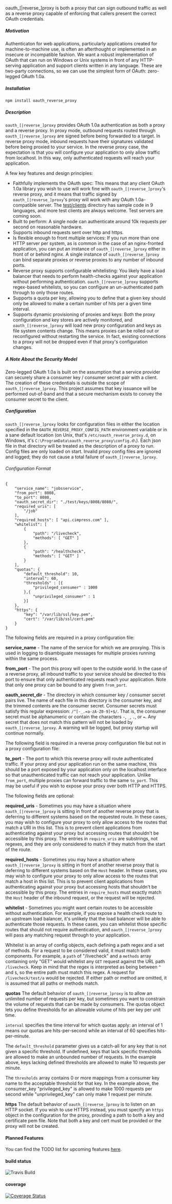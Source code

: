 oauth_[|reverse_]proxy is both a proxy that can sign outbound traffic as well as a reverse proxy capable of enforcing that callers present the correct OAuth credentials.

##### Motivation

Authenticaton for web applications, particularly applications created for machine-to-machine use, is often an afterthought or implemented in an insecure or incompatible fashion.  We want a robust implementation of OAuth that can run on Windows or Unix systems in front of any HTTP-serving application and support clients written in any language.  These are two-party connections, so we can use the simplest form of OAuth: zero-legged OAuth 1.0a.

##### Installation

`npm install oauth_reverse_proxy`

##### Description

`oauth_[|reverse_]proxy` provides OAuth 1.0a authentication as both a proxy and a reverse proxy.  In proxy mode, outbound requests routed through `oauth_[|reverse_]proxy` are signed before being forwarded to a target.  In reverse proxy mode, inbound requests have their signatures validated before being proxied to your service.  In the reverse proxy case, the expectation is that you will configure your application to only allow traffic from localhost.  In this way, only authenticated requests will reach your application.

A few key features and design principles:

* Faithfully implements the OAuth spec: This means that any client OAuth 1.0a library you wish to use will work fine with `oauth_[|reverse_]proxy`'s reverse proxy, and it means that traffic signed by `oauth_[|reverse_]proxy`'s proxy will work with any OAuth 1.0a-compatible server.  The [test/clients](https://github.com/Cimpress-MCP/oauth_reverse_proxy/tree/master/test/clients) directory has sample code in 9 languages, and more test clients are always welcome.  Test servers are coming soon.
* Built to perform: A single node can authenticate around 10k requests per second on reasonable hardware.
* Supports inbound requests sent over http and https.
* Is flexible enough to front multiple services: If you run more than one HTTP server per system, as is common in the case of an nginx-fronted application, you can put an instance of `oauth_[|reverse_]proxy` either in front of or behind nginx.  A single instance of `oauth_[|reverse_]proxy` can bind separate proxies or reverse proxies to any number of inbound ports.
* Reverse proxy supports configurable whitelisting: You likely have a load balancer that needs to perform health-checks against your application without performing authentication.  `oauth_[|reverse_]proxy` supports regex-based whitelists, so you can configure an un-authenticated path through to only those routes.
* Supports a quota per key, allowing you to define that a given key should only be allowed to make a certain number of hits per a given time interval.
* Supports dynamic provisioning of proxies and keys: Both the proxy configuration and key stores are actively monitored, and `oauth_[|reverse_]proxy` will load new proxy configuration and keys as file system contents change.  This means proxies can be rolled out or reconfigured without restarting the service.  In fact, existing connections to a proxy will not be dropped even if that proxy's configuration changes.

##### A Note About the Security Model

Zero-legged OAuth 1.0a is built on the assumption that a service provider can securely share a consumer key / consumer secret pair with a client.  The creation of these credentials is outside the scope of `oauth_[|reverse_]proxy`.  This project assumes that key issuance will be performed out-of-band and that a secure mechanism exists to convey the consumer secret to the client.

##### Configuration

`oauth_[|reverse_]proxy` looks for configuration files in either the location specified in the `OAUTH_REVERSE_PROXY_CONFIG_PATH` environment variable or in a sane default location (on Unix, that's `/etc/oauth_reverse_proxy.d`, on Windows, it's `C:\ProgramData\oauth_reverse_proxy\config.d\`).  Each json file in that directory will be treated as the description of a proxy to run.  Config files are only loaded on start.  Invalid proxy config files are ignored and logged; they do not cause a total failure of `oauth_[|reverse_]proxy`.

###### Configuration Format

    {
        "service_name": "jobsservice",
        "from_port": 8008,
        "to_port": 8080,
        "oauth_secret_dir": "./test/keys/8008/8080/",
        "required_uris": [
            "/job"
        ],
        "required_hosts": [ "api.cimpress.com" ],
        "whitelist": [
            {
                "path": "/livecheck",
                "methods": [ "GET" ]
            },
            {
                "path": "/healthcheck",
                "methods": [ "GET" ]
            }
        ],
        "quotas": {
            "default_threshold": 10,
            "interval": 60,
            "thresholds" : [{
                "privileged_consumer" : 1000
            },{
                "unprivileged_consumer" : 1
            }]
        },
        "https": {
            "key": "/var/lib/ssl/key.pem",
            "cert": "/var/lib/ssl/cert.pem"
        }
    }

The following fields are required in a proxy configuration file:

**service_name** - The name of the service for which we are proxying.  This is used in logging to disambiguate messages for multiple proxies running within the same process.

**from_port** - The port this proxy will open to the outside world.  In the case of a reverse proxy, all inbound traffic to your service should be directed to this port to ensure that only authenticated requests reach your application.  Note that only one proxy can be bound to any given `from_port`.

**oauth_secret_dir** - The directory in which consumer key / consumer secret pairs live.  The name of each file in this directory is the consumer key, and the trimmed contents are the consumer secret.  Consumer secrets must satisfy this regular expression: `/^[-_.=a-zA-Z0-9]+$/`.  That is, the consumer secret must be alphanumeric or contain the characters `-`, `_`, `.`, or `=`.  Any secret that does not match this pattern will not be loaded by `oauth_[|reverse_]proxy`.  A warning will be logged, but proxy startup will continue normally.

The following field is required in a reverse proxy configuration file but not in a proxy configuration file:

**to_port** - The port to which this reverse proxy will route authenticated traffic.  If your proxy and your application run on the same machine, this should be a port exposed by your application only on the localhost interface so that unauthenticated traffic can not reach your application.  Unlike `from_port`, multiple proxies can forward traffic to the same `to_port`.  This may be useful if you wish to expose your proxy over both HTTP and HTTPS.

The following fields are optional:

**required_uris** - Sometimes you may have a situation where `oauth_[|reverse_]proxy` is sitting in front of another reverse proxy that is deferring to different systems based on the requested route.  In these cases, you may wish to configure your proxy to only allow access to the routes that match a URI in this list.  This is to prevent client applications from authenticating against your proxy but accessing routes that shouldn't be accessible by this proxy.  The entries in `require_uris` are substrings, not regexes, and they are only considered to match if they match from the start of the route.

**required_hosts** - Sometimes you may have a situation where `oauth_[|reverse_]proxy` is sitting in front of another reverse proxy that is deferring to different systems based on the `Host` header.  In these cases, you may wish to configure your proxy to only allow access to the routes that match a host in this list.  This is to prevent client applications from authenticating against your proxy but accessing hosts that shouldn't be accessible by this proxy.  The entries in `require_hosts` must exactly match the `Host` header of the inbound request, or the request will be rejected.

**whitelist** - Sometimes you might want certain routes to be accessible without authentication.  For example, if you expose a health check route to an upstream load balancer, it's unlikely that the load balancer will be able to authenticate those requests.  In these cases, you can whitelist those specific routes that should not require authentication, and `oauth_[|reverse_]proxy` will pass any matching request through to your application.

Whitelist is an array of config objects, each defining a path regex and a set of methods.  For a request to be considered valid, it must match both components.  For example, a `path` of "/livecheck" and a `methods` array containing only "GET" would whitelist any `GET` request against the URL path `/livecheck`.  Keep in mind that the regex is interpreted as being between `^` and `$`, so the entire path must match this regex.  A request for `/livecheck/test/a` would be rejected.  If either path or method are omitted, it is assumed that all paths or methods match.

**quotas** The default behavior of `oauth_[|reverse_]proxy` is to allow an unlimited number of requests per key, but sometimes you want to constrain the volume of requests that can be made by consumers.  The quotas object lets you define thresholds for an allowable volume of hits per key per unit time. 

`interval` specifies the time interval for which quotas apply: an interval of 1 means our quotas are hits-per-second while an interval of 60 specifies hits-per-minute.

The `default_threshold` parameter gives us a catch-all for any key that is not given a specific threshold.  If undefined, keys that lack specific thresholds are allowed to make an unbounded number of requests.  In the example above, keys lacking defined thresholds are allowed to make 10 requests per minute.

The `thresholds` array contains 0 or more mappings from a consumer key name to the acceptable threshold for that key.  In the example above, the consumer_key "privileged_key" is allowed to make 1000 requests per second while "unprivileged_key" can only make 1 request per minute.

**https** The default behavior of `oauth_[|reverse_]proxy` is to listen on an HTTP socket.  If you wish to use HTTPS instead, you must specify an `https` object in the configuration for the proxy, providing a path to both a key and certificate pem file.  Note that both a key and cert must be provided or the proxy will not be created.

#### Planned Features ####

You can find the TODO list for upcoming features [here](todo.md).

#### build status

![Travis Build](https://travis-ci.org/Cimpress-MCP/oauth_reverse_proxy.svg)

#### coverage

[![Coverage Status](https://img.shields.io/coveralls/Cimpress-MCP/oauth_reverse_proxy.svg)](https://coveralls.io/r/Cimpress-MCP/oauth_reverse_proxy?branch=master)